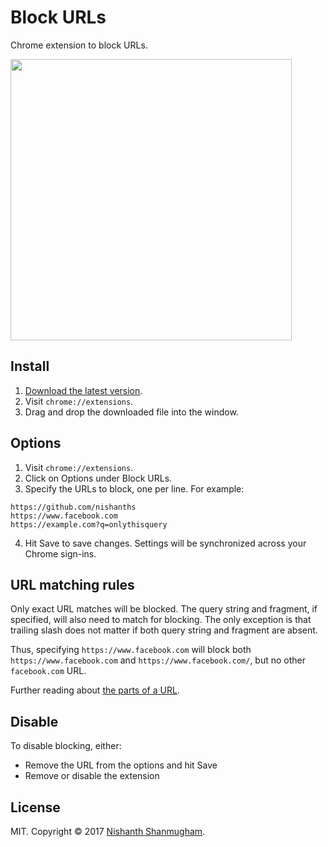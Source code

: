 # Block URLs

Chrome extension to block URLs. 

<img src="http://i.imgur.com/eDO90jt.png" width=450>

## Install

1. [Download the latest version](https://github.com/nishanths/block-urls/releases/download/1.0/block-urls.crx).
2. Visit `chrome://extensions`.
3. Drag and drop the downloaded file into the window.

## Options

1. Visit `chrome://extensions`.
2. Click on Options under Block URLs.
3. Specify the URLs to block, one per line. For example:

  ```
  https://github.com/nishanths
  https://www.facebook.com
  https://example.com?q=onlythisquery
  ```
  
4. Hit Save to save changes. Settings will be synchronized across your Chrome sign-ins.
  
## URL matching rules

Only exact URL matches will be blocked. The query string and fragment, if
specified, will also need to match for blocking. The only exception is that
trailing slash does not matter if both query string and fragment are absent.

Thus, specifying `https://www.facebook.com` will block both
`https://www.facebook.com` and `https://www.facebook.com/`, but no other
`facebook.com` URL.

Further reading about [the parts of a
URL](https://www.mattcutts.com/blog/seo-glossary-url-definitions/).
  
## Disable

To disable blocking, either:

* Remove the URL from the options and hit Save 
* Remove or disable the extension
  
## License

MIT. Copyright © 2017 [Nishanth Shanmugham](https://github.com/nishanths).
